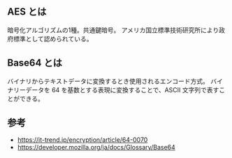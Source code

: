 ## AES とは

暗号化アルゴリズムの1種。共通鍵暗号。
アメリカ国立標準技術研究所により政府標準として認められている。

## Base64 とは

バイナリからテキストデータに変換するとき使用されるエンコード方式。
バイナリーデータを 64 を基数とする表現に変換することで、ASCII 文字列で表すことができる。

## 参考

- https://it-trend.jp/encryption/article/64-0070
- https://developer.mozilla.org/ja/docs/Glossary/Base64
